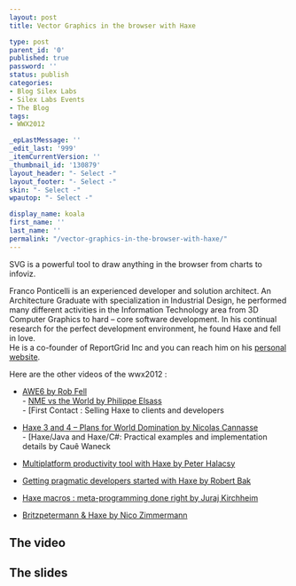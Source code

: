 ```yaml
---
layout: post
title: Vector Graphics in the browser with Haxe

type: post
parent_id: '0'
published: true
password: ''
status: publish
categories:
- Blog Silex Labs
- Silex Labs Events
- The Blog
tags:
- WWX2012

_epLastMessage: ''
_edit_last: '999'
_itemCurrentVersion: ''
_thumbnail_id: '130879'
layout_header: "- Select -"
layout_footer: "- Select -"
skin: "- Select -"
wpautop: "- Select -"

display_name: koala
first_name: ''
last_name: ''
permalink: "/vector-graphics-in-the-browser-with-haxe/"
---
```


SVG is a powerful tool to draw anything in the browser from charts to infoviz.



Franco Ponticelli is an experienced developer and solution architect. An Architecture Graduate with specialization in Industrial Design, he performed many different activities in the Information Technology area from 3D Computer Graphics to hard – core software development. In his continual research for the perfect development environment, he found Haxe and fell in love.  
He is a co-founder of ReportGrid Inc and you can reach him on his [personal website](http://www.weblob.net/).

Here are the other videos of the wwx2012
:  
- [AWE6 by Rob Fell  
](https://www.silexlabs.org/132111/the-blog/may-the-force-be-with-you-making-a-game-with-awe6/)- [NME vs the World by Philippe Elsass  
](https://www.silexlabs.org/133359/the-blog/haxe-nme-vs-the-world/)- [First Contact
: Selling Haxe to clients and developers  

- [Haxe 3 and 4 – Plans for World Domination by Nicolas Cannasse  
](https://www.silexlabs.org/133720/the-blog/haxe-3-and-4-%E2%80%93-plans-for-world-domination/)- [Haxe/Java and
Haxe/C#: Practical examples and implementation details by Cauê Waneck  

- [Multiplatform productivity tool with Haxe by Peter Halacsy](https://www.silexlabs.org/135169/the-blog/multiplatform-productivity-tool-with-haxe/)  
- [Getting pragmatic developers started with Haxe by Robert Bak](https://www.silexlabs.org/135257/the-blog/getting-pragmatic-developers-started-with-haxe/)  
- [Haxe macros
: meta-programming done right by Juraj Kirchheim](https://www.silexlabs.org/135331/the-blog/haxe-macros-meta-programming-done-right/)  
- [Britzpetermann & Haxe by Nico Zimmermann](https://www.silexlabs.org/135480/the-blog/britzpetermann-haxe-6/)

The video
---------

The slides
----------

